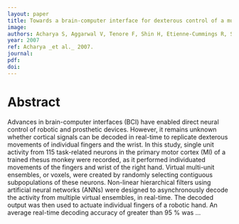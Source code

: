 ```yaml
---
layout: paper
title: Towards a brain-computer interface for dexterous control of a multi-fingered prosthetic hand
image:
authors: Acharya S, Aggarwal V, Tenore F, Shin H, Etienne-Cummings R, Schieber MH, and Thakor NV.
year: 2007
ref: Acharya _et al._ 2007.
journal: 
pdf: 
doi: 
---
```


# Abstract
Advances in brain-computer interfaces (BCI) have enabled direct neural control of robotic and prosthetic devices. However, it remains unknown whether cortical signals can be decoded in real-time to replicate dexterous movements of individual fingers and the wrist. In this study, single unit activity from 115 task-related neurons in the primary motor cortex (Ml) of a trained rhesus monkey were recorded, as it performed individuated movements of the fingers and wrist of the right hand. Virtual multi-unit ensembles, or voxels, were created by randomly selecting contiguous subpopulations of these neurons. Non-linear hierarchical filters using artificial neural networks (ANNs) were designed to asynchronously decode the activity from multiple virtual ensembles, in real-time. The decoded output was then used to actuate individual fingers of a robotic hand. An average real-time decoding accuracy of greater than 95 % was …

